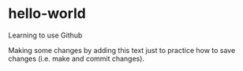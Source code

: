 # hello-world
Learning to use Github

Making some changes by adding this text just to practice how to save changes (i.e. make and commit changes).
